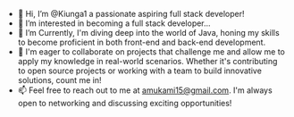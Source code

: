 - 👋 Hi, I’m @Kiunga1 a passionate aspiring full stack developer!
- 👀 I’m interested in becoming a full stack developer...
- 🌱 I’m Currently, I'm diving deep into the world of Java, honing my skills to become proficient in both front-end and back-end development.
- 💼 I'm eager to collaborate on projects that challenge me and allow me to apply my knowledge in real-world scenarios. Whether it's contributing to open source projects or   working with a team to build innovative solutions, count me in!
- 📫 Feel free to reach out to me at amukami15@gmail.com. I'm always open to networking and discussing exciting opportunities!

<!---
Kiunga1/Kiunga1 is a ✨ special ✨ repository because its `README.md` (this file) appears on your GitHub profile.
You can click the Preview link to take a look at your changes.
--->
